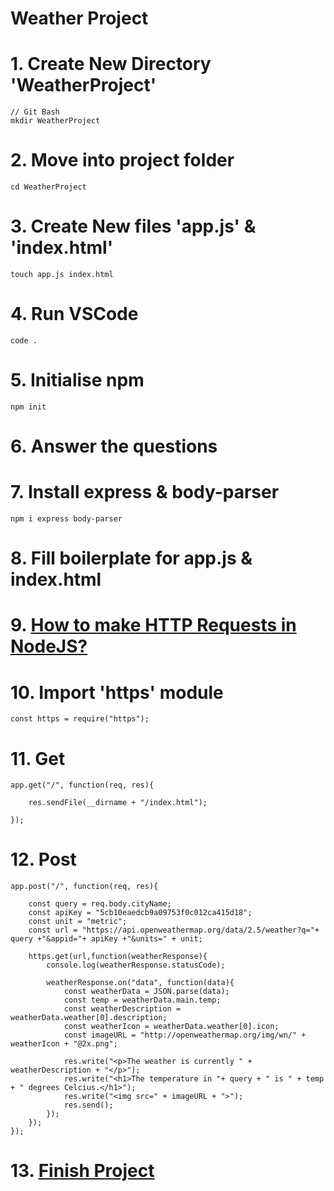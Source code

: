 # Weather Project

# 1. Create New Directory 'WeatherProject'
```
// Git Bash
mkdir WeatherProject
```

# 2. Move into project folder
```
cd WeatherProject
```

# 3. Create New files 'app.js' & 'index.html'
```
touch app.js index.html
```

# 4. Run VSCode
```
code .
```

# 5. Initialise npm
```
npm init
```

# 6. Answer the questions

# 7. Install express & body-parser
```
npm i express body-parser
```

# 8. Fill boilerplate for app.js & index.html

# 9. [How to make HTTP Requests in NodeJS?](https://www.twilio.com/blog/2017/08/http-requests-in-node-js.html)

# 10. Import 'https' module
```
const https = require("https");
```

# 11. Get
```
app.get("/", function(req, res){

    res.sendFile(__dirname + "/index.html");

});
```
# 12. Post
```
app.post("/", function(req, res){

    const query = req.body.cityName;
    const apiKey = "5cb10eaedcb9a09753f0c012ca415d18";
    const unit = "metric";
    const url = "https://api.openweathermap.org/data/2.5/weather?q="+ query +"&appid="+ apiKey +"&units=" + unit;

    https.get(url,function(weatherResponse){
        console.log(weatherResponse.statusCode);

        weatherResponse.on("data", function(data){
            const weatherData = JSON.parse(data);
            const temp = weatherData.main.temp;
            const weatherDescription = weatherData.weather[0].description;
            const weatherIcon = weatherData.weather[0].icon;
            const imageURL = "http://openweathermap.org/img/wn/" + weatherIcon + "@2x.png";

            res.write("<p>The weather is currently " + weatherDescription + "</p>");
            res.write("<h1>The temperature in "+ query + " is " + temp + " degrees Celcius.</h1>");
            res.write("<img src=" + imageURL + ">");
            res.send();
        });
    });
});
```

# 13. [Finish Project]()
